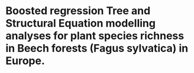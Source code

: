 # Boosted regression Tree and Structural Equation modelling analyses for plant species richness in Beech forests (Fagus sylvatica) in Europe.
